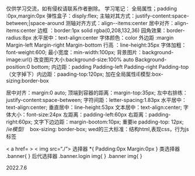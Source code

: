 仅供学习交流，如有侵权请联系作者删除。
学习笔记：
全局属性；padding :0px,margin:0px
弹性盒子：disply:flex;
主轴对其方式：justify-content:space-between;|space-around
测轴对齐方式：align--items:center
居中对齐：align-items:center
边框    ：border:1px solid rgba(0,208,132,36)
园角效果：border-radius:8px
水平居中：text-align:center
字体颜色：color
外边距  :margin
Margin-left
Margin-right
Margin-bottom
行高    ：line-height:35px
字体加粗：font-weight:600;
最小宽度：min-width:100px;
背景图片：background-image:url()
改变图片大小:background-size:100% auto
Background-position:0 bottom;
内边距：padding
Padding-left
Padding-right
Padding-top
（文字掉下）内边距：paading-top:120px;
加在全局属性iE模型:box-sizing:border-box

居中对齐：margin:0 auto;
顶端到容器的距离：margin-top:35px;
左中右排练：justify-content:space-between;
字符间距：letter-spacing:1.83px
水平居中：text-align:center;
垂直居中：line-height:53px
文本居中：text-align:center;
字体大小：font-size:24px
左距离：padding-left:60px
右距离：padding-right:60px;
文字下边边距：margin-bootom:10px;
重要ie padding-top: 12px;
    /*ie模型*/
   box-sizing: border-box;
wed的三大标准：结构html,表现css，行为js
标签
<div class=”banner”></div>
< a href= ></ a>
< img src=“./”>
选择器
*{
Padding:0px
Margin:0px
}
类选择器
.banner{
}
后代选择器
.banner.login img{
}
.banner img{
}

2022.7.6